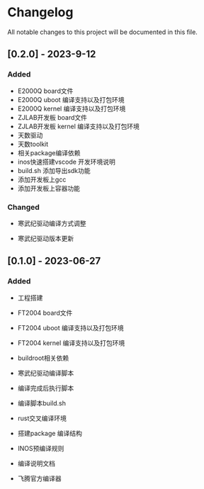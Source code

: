 # Changelog

All notable changes to this project will be documented in this file.

## [0.2.0] - 2023-9-12

### Added

- E2000Q board文件
- E2000Q uboot 编译支持以及打包环境
- E2000Q kernel 编译支持以及打包环境
- ZJLAB开发板 board文件
- ZJLAB开发板 kernel 编译支持以及打包环境
- 天数驱动
- 天数toolkit
- 相关package编译依赖
- inos快速搭建vscode 开发环境说明
- build.sh 添加导出sdk功能
- 添加开发板上gcc
- 添加开发板上容器功能

### Changed

- 寒武纪驱动编译方式调整

- 寒武纪驱动版本更新

  

## [0.1.0] - 2023-06-27

### Added

- 工程搭建

- FT2004 board文件

- FT2004 uboot 编译支持以及打包环境

- FT2004 kernel 编译支持以及打包环境

- buildroot相关依赖

- 寒武纪驱动编译脚本

- 编译完成后执行脚本

- 编译脚本build.sh

- rust交叉编译环境

- 搭建package 编译结构

- INOS预编译规则

- 编译说明文档

- 飞腾官方编译器

  
  
  

